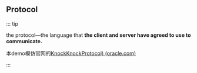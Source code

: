 ## Protocol

::: tip

the protocol—the language that **the client and server have agreed to use to communicate.**

本demo模仿官网的[KnockKnockProtocol) (oracle.com)](https://docs.oracle.com/javase/tutorial/networking/sockets/clientServer.html)

:::

